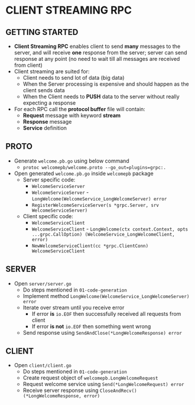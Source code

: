 # CLIENT STREAMING RPC

## GETTING STARTED

* **Client Streaming RPC** enables client to send **many** messages to the server, and will receive **one** response from the server; server can send response at any point (no need to wait till all messages are received from client)
* Client streaming are suited for:
  * Client needs to send lot of data (big data)
  * When the Server processing is expensive and should happen as the client sends data
  * When the Client needs to **PUSH** data to the server without really expecting a response
* For each RPC call the **protocol buffer** file will contain:
  * **Request** message with keyword **stream**
  * **Response** message
  * **Service** definition

## PROTO

* Generate `welcome.pb.go` using below command
  * `protoc welcomepb/welcome.proto --go_out=plugins=grpc:.`
* Open generated `welcome.pb.go` inside `welcomepb` package
  * Server specific code:
    * `WelcomeServiceServer`
    * `WelcomeServiceServer` - `LongWelcome(WelcomeService_LongWelcomeServer) error`
    * `RegisterWelcomeServiceServer(s *grpc.Server, srv WelcomeServiceServer)`
  * Client specific code:
    * `WelcomeServiceClient`
    * `WelcomeServiceClient` - `LongWelcome(ctx context.Context, opts ...grpc.CallOption) (WelcomeService_LongWelcomeClient, error)`
    * `NewWelcomeServiceClient(cc *grpc.ClientConn) WelcomeServiceClient`

## SERVER

* Open `server/server.go`
  * Do steps mentioned in `01-code-generation`
  * Implement method `LongWelcome(WelcomeService_LongWelcomeServer) error`
  * Iterate over stream until you receive error
    * If error **is** `io.EOF` then successfully received all requests from client
    * If error **is not** `io.EOF` then something went wrong
  * Send response using `SendAndClose(*LongWelcomeResponse) error`

## CLIENT

* Open `client/client.go`
  * Do steps mentioned in `01-code-generation`
  * Create request object of `welcomepb.LongWelcomeRequest`
  * Request welcome service using `Send(*LongWelcomeRequest) error`
  * Receive server response using `CloseAndRecv() (*LongWelcomeResponse, error)`
